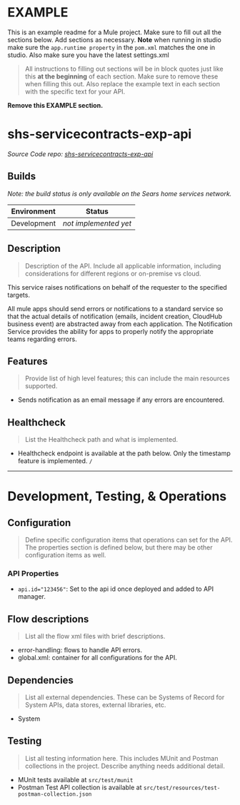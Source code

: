 # EXAMPLE
This is an example readme for a Mule project.  Make sure to fill out all the sections below.  Add sections as necessary.
**Note** when running in studio make sure the `app.runtime property` in the `pom.xml` matches the one in studio. Also make sure you have the latest settings.xml

> All instructions to filling out sections will be in block quotes just like this **at the beginning** of each section.
> Make sure to remove these when filling this out.  Also replace the example text in each section with the specific text for your API.

**Remove this EXAMPLE section.** 

# shs-servicecontracts-exp-api
*Source Code repo:* [*shs-servicecontracts-exp-api*](https://https://github.com/searshomeservices/shs-servicecontracts-exp-api)

## Builds
*Note: the build status is only available on the Sears home services network.*

| Environment   | Status        | 
| :-------------: |:-------------:| 
| Development   | *not implemented yet* | 

## Description
> Description of the API.  Include all applicable information, including considerations for different regions or on-premise vs cloud.

This service raises notifications on behalf of the requester to the specified targets.

All mule apps should send errors or notifications to a standard service so that the actual details of notification (emails, incident creation, CloudHub business event) are abstracted away from each application.  The Notification Service provides the ability for apps to properly notify the appropriate teams regarding errors.

## Features
> Provide list of high level features; this can include the main resources supported.

- Sends notification as an email message if any errors are encountered.

## Healthcheck
> List the Healthcheck path and what is implemented.

- Healthcheck endpoint is available at the path below.  Only the timestamp feature is implemented.
```/```

------

# Development, Testing, & Operations

## Configuration
> Define specific configuration items that operations can set for the API.  The properties section is defined below, but there may be other configuration items as well.

### API Properties
- `api.id="123456"`:  Set to the api id once deployed and added to API manager.

## Flow descriptions
> List all the flow xml files with brief descriptions.

- error-handling: flows to handle API errors.
- global.xml: container for all configurations for the API.

## Dependencies
> List all external dependencies.  These can be Systems of Record for System APIs, data stores, external libraries, etc.

- System

## Testing
> List all testing information here.  This includes MUnit and Postman collections in the project.  Describe anything needs additional detail.

- MUnit tests available at `src/test/munit`
- Postman Test API collection is available at `src/test/resources/test-postman-collection.json`
